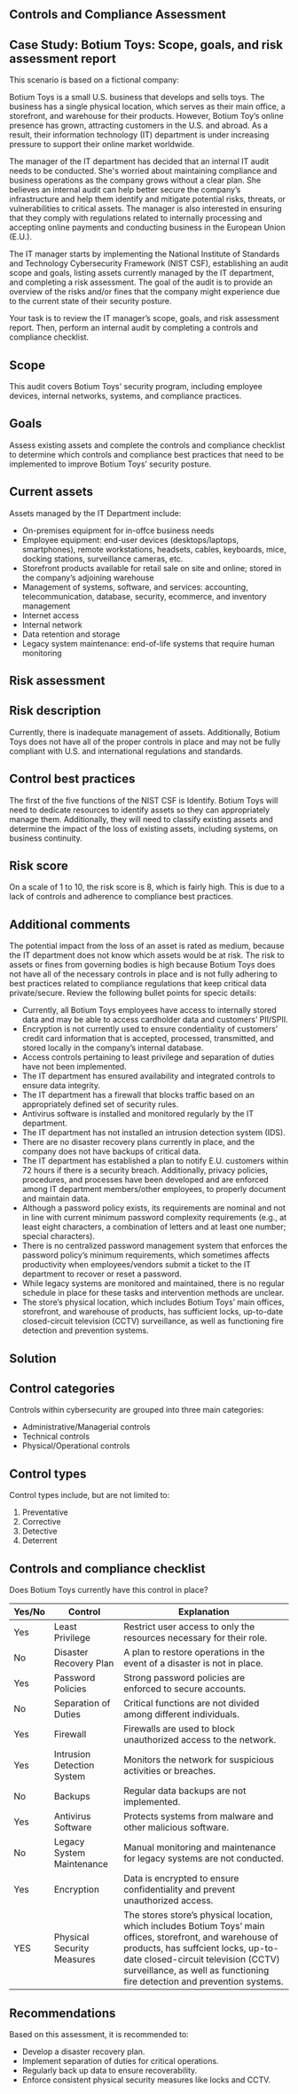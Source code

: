 ## Controls and Compliance Assessment

## Case Study: Botium Toys: Scope, goals, and risk assessment report

This scenario is based on a fictional company:

Botium Toys is a small U.S. business that develops and sells toys. The business has a single physical location, which serves as their main office, a storefront, and warehouse for their products. However, Botium Toy’s online presence has grown, attracting customers in the U.S. and abroad. As a result, their information technology (IT) department is under increasing pressure to support their online market worldwide. 

The manager of the IT department has decided that an internal IT audit needs to be conducted. She's worried about maintaining compliance and business operations as the company grows without a clear plan. She believes an internal audit can help better secure the company’s infrastructure and help them identify and mitigate potential risks, threats, or vulnerabilities to critical assets. The manager is also interested in ensuring that they comply with regulations related to internally processing and accepting online payments and conducting business in the European Union (E.U.).   

The IT manager starts by implementing the National Institute of Standards and Technology Cybersecurity Framework (NIST CSF), establishing an audit scope and goals, listing assets currently managed by the IT department, and completing a risk assessment. The goal of the audit is to provide an overview of the risks and/or fines that the company might experience due to the current state of their security posture.

Your task is to review the IT manager’s scope, goals, and risk assessment report. Then, perform an internal audit by completing a controls and compliance checklist. 

## Scope 

This audit covers Botium Toys' security program, including employee devices, internal networks, systems, and compliance practices.

## Goals
Assess existing assets and complete the controls and compliance checklist to determine which controls and compliance best practices that need to be implemented
to improve Botium Toys’ security posture.

## Current assets
Assets managed by the IT Department include:
*  On-premises equipment for in-offce business needs
* Employee equipment: end-user devices (desktops/laptops, smartphones), remote workstations, headsets, cables, keyboards, mice, docking stations, surveillance cameras, etc.
* Storefront products available for retail sale on site and online; stored in the company’s adjoining warehouse
* Management of systems, software, and services: accounting, telecommunication, database, security, ecommerce, and inventory management
* Internet access
* Internal network
* Data retention and storage
* Legacy system maintenance: end-of-life systems that require human monitoring

## Risk assessment

## Risk description

Currently, there is inadequate management of assets. Additionally, Botium Toys does not have all of the proper controls in place and may not be fully compliant with U.S. and
international regulations and standards.

## Control best practices

The first of the five functions of the NIST CSF is Identify. Botium Toys will need to dedicate resources to identify assets so they can appropriately manage them. Additionally, they will need to classify existing assets and determine the impact of the loss of existing assets, including systems, on business continuity.

## Risk score

On a scale of 1 to 10, the risk score is 8, which is fairly high. This is due to a lack of controls and adherence to compliance best practices.

## Additional comments

The potential impact from the loss of an asset is rated as medium, because the IT department does not know which assets would be at risk. The risk to assets or fines
from governing bodies is high because Botium Toys does not have all of the necessary controls in place and is not fully adhering to best practices related to compliance
regulations that keep critical data private/secure. Review the following bullet points for specic details:
* Currently, all Botium Toys employees have access to internally stored data and may be able to access cardholder data and customers’ PII/SPII.
* Encryption is not currently used to ensure condentiality of customers’ credit card information that is accepted, processed, transmitted, and stored locally in the company’s internal database.
* Access controls pertaining to least privilege and separation of duties have not been implemented.
* The IT department has ensured availability and integrated controls to ensure data integrity.
* The IT department has a firewall that blocks traffic based on an appropriately defined set of security rules.
* Antivirus software is installed and monitored regularly by the IT department.
* The IT department has not installed an intrusion detection system (IDS).
* There are no disaster recovery plans currently in place, and the company does not have backups of critical data.
* The IT department has established a plan to notify E.U. customers within 72 hours if there is a security breach. Additionally, privacy policies, procedures, and processes have been developed and are enforced among IT department members/other employees, to properly document and maintain data.
* Although a password policy exists, its requirements are nominal and not in line with current minimum password complexity requirements (e.g., at least eight characters, a combination of letters and at least one number; special characters).
* There is no centralized password management system that enforces the password policy’s minimum requirements, which sometimes affects productivity when employees/vendors submit a ticket to the IT department to recover or reset a password.
* While legacy systems are monitored and maintained, there is no regular
schedule in place for these tasks and intervention methods are unclear.
* The store’s physical location, which includes Botium Toys’ main offices, storefront, and warehouse of products, has sufficient locks, up-to-date closed-circuit television (CCTV) surveillance, as well as functioning fire detection and prevention systems.

## Solution 

## Control categories

Controls within cybersecurity are grouped into three main categories:
* Administrative/Managerial controls
* Technical controls
* Physical/Operational controls

## Control types
Control types include, but are not limited to:
1. Preventative
2. Corrective
3. Detective
4. Deterrent

## Controls and compliance checklist

Does Botium Toys currently have this control in place?

| Yes/No | Control                       | Explanation                                                                 |
|--------|-------------------------------|-----------------------------------------------------------------------------|
| Yes    | Least Privilege               | Restrict user access to only the resources necessary for their role.        |
| No     | Disaster Recovery Plan        | A plan to restore operations in the event of a disaster is not in place.    |
| Yes    | Password Policies             | Strong password policies are enforced to secure accounts.                   |
| No     | Separation of Duties          | Critical functions are not divided among different individuals.             |
| Yes    | Firewall                      | Firewalls are used to block unauthorized access to the network.             |
| Yes    | Intrusion Detection System    | Monitors the network for suspicious activities or breaches.                 |
| No     | Backups                       | Regular data backups are not implemented.                                   |
| Yes    | Antivirus Software            | Protects systems from malware and other malicious software.                 |
| No     | Legacy System Maintenance     | Manual monitoring and maintenance for legacy systems are not conducted.     |
| Yes    | Encryption                    | Data is encrypted to ensure confidentiality and prevent unauthorized access.|
| YES    | Physical Security Measures    | The stores store’s physical location, which includes Botium Toys’ main offices, storefront, and warehouse of products, has suffcient locks, up-to-date closed-circuit television (CCTV) surveillance, as well as functioning fire detection and prevention systems.     |

## Recommendations
Based on this assessment, it is recommended to:
- Develop a disaster recovery plan.
- Implement separation of duties for critical operations.
- Regularly back up data to ensure recoverability.
- Enforce consistent physical security measures like locks and CCTV.
